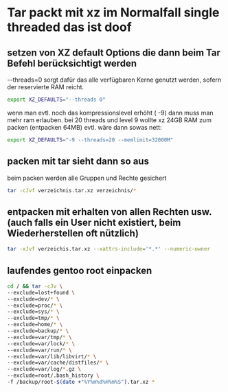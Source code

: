 # Tar packt mit xz im Normalfall single threaded das ist doof

## setzen von XZ default Options die dann beim Tar Befehl berücksichtigt werden

--threads=0 sorgt dafür das alle verfügbaren Kerne genutzt werden, sofern der reservierte RAM reicht.

```bash
export XZ_DEFAULTS="--threads 0"
``` 

wenn man evtl. noch das kompressionslevel erhöht ( -9) dann muss man mehr ram erlauben. bei 20 threads und level 9 wollte xz 24GB RAM zum packen (entpacken 64MB)
evtl. wäre dann sowas nett: 

```bash
export XZ_DEFAULTS="-9 --threads=20 --memlimit=32000M"
``` 


## packen mit tar sieht dann so aus

beim packen werden alle Gruppen und Rechte gesichert
```bash
tar -cJvf verzeichnis.tar.xz verzeichnis/*

``` 

## entpacken mit erhalten von allen Rechten usw. (auch falls ein User nicht existiert, beim Wiederherstellen oft nützlich)
```bash
tar -xJvf verzeichis.tar.xz --xattrs-include='*.*' --numeric-owner
``` 

## laufendes gentoo root einpacken
```bash
cd / && tar -cJv \
--exclude=lost+found \
--exclude=dev/* \
--exclude=proc/* \
--exclude=sys/* \
--exclude=tmp/* \
--exclude=home/* \
--exclude=backup/* \
--exclude=var/tmp/* \
--exclude=var/lock/* \
--exclude=var/run/* \
--exclude=var/lib/libvirt/* \
--exclude=var/cache/distfiles/* \
--exclude=var/log/*.gz \
--exclude=root/.bash_history \
-f /backup/root-$(date +"%Y%m%d%H%m%S").tar.xz *
``` 
